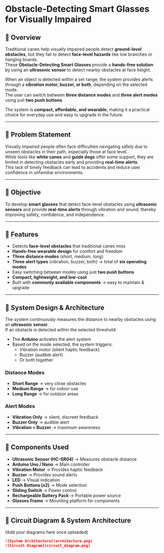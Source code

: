 # Obstacle-Detecting Smart Glasses for Visually Impaired

## 🔹 Overview
Traditional canes help visually impaired people detect **ground-level obstacles**, but they fail to detect **face-level hazards** like low branches or hanging boards.  
These **Obstacle-Detecting Smart Glasses** provide a **hands-free solution** by using an **ultrasonic sensor** to detect nearby obstacles at face height.  

When an object is detected within a set range, the system provides alerts through a **vibration motor, buzzer, or both**, depending on the selected mode.  
The user can switch between **three distance modes** and **three alert modes** using just **two push buttons**.  

The system is **compact, affordable, and wearable**, making it a practical choice for everyday use and easy to upgrade in the future.  

---

## 🔹 Problem Statement
Visually impaired people often face difficulties navigating safely due to unseen obstacles in their path, especially those at face level.  
While tools like **white canes** and **guide dogs** offer some support, they are limited in detecting obstacles early and providing **real-time alerts**.  
This lack of timely feedback can lead to accidents and reduce user confidence in unfamiliar environments.  

---

## 🔹 Objective
To develop **smart glasses** that detect face-level obstacles using **ultrasonic sensors** and provide **real-time alerts** through vibration and sound, thereby improving safety, confidence, and independence.  

---

## 🔹 Features
- Detects **face-level obstacles** that traditional canes miss  
- **Hands-free wearable design** for comfort and freedom  
- **Three distance modes** (short, medium, long)  
- **Three alert types** (vibration, buzzer, both) → total of **six operating modes**  
- Easy switching between modes using just **two push buttons**  
- **Compact, lightweight, and low-cost**  
- Built with **commonly available components** → easy to maintain & upgrade  

---

## 🔹 System Design & Architecture
The system continuously measures the distance to nearby obstacles using an **ultrasonic sensor**.  
If an obstacle is detected within the selected threshold:  
- The **Arduino** activates the alert system  
- Based on the mode selected, the system triggers:  
  - Vibration motor (silent haptic feedback)  
  - Buzzer (audible alert)  
  - Or both together  

### Distance Modes
- **Short Range** → very close obstacles  
- **Medium Range** → for indoor use  
- **Long Range** → for outdoor areas  

### Alert Modes
- **Vibration Only** → silent, discreet feedback  
- **Buzzer Only** → audible alert  
- **Vibration + Buzzer** → maximum awareness  

---

## 🔹 Components Used
- **Ultrasonic Sensor (HC-SR04)** → Measures obstacle distance  
- **Arduino Uno / Nano** → Main controller  
- **Vibration Motor** → Provides haptic feedback  
- **Buzzer** → Provides sound alerts  
- **LED** → Visual indication  
- **Push Buttons (x2)** → Mode selection  
- **Sliding Switch** → Power control  
- **Rechargeable Battery Pack** → Portable power source  
- **Glasses Frame** → Mounting platform for components  

---

## 🔹 Circuit Diagram & System Architecture
(Add your diagrams here once uploaded)  

```markdown
![System Architecture](architecture.png)
![Circuit Diagram](circuit_diagram.png)
